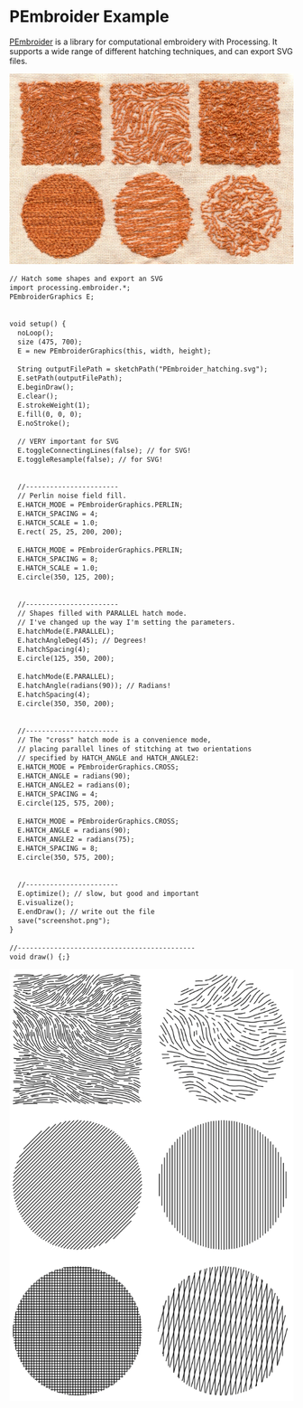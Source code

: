 # PEmbroider Example

[PEmbroider](https://github.com/CreativeInquiry/PEmbroider) is a library for computational embroidery with Processing. It supports a wide range of different hatching techniques, and can export SVG files.

![PEmbroider_shape_hatching_2_photo.png](img/PEmbroider_shape_hatching_2_photo.png)


```
// Hatch some shapes and export an SVG
import processing.embroider.*;
PEmbroiderGraphics E;


void setup() {
  noLoop(); 
  size (475, 700);
  E = new PEmbroiderGraphics(this, width, height);

  String outputFilePath = sketchPath("PEmbroider_hatching.svg");
  E.setPath(outputFilePath); 
  E.beginDraw(); 
  E.clear();
  E.strokeWeight(1); 
  E.fill(0, 0, 0); 
  E.noStroke(); 
  
  // VERY important for SVG
  E.toggleConnectingLines(false); // for SVG!
  E.toggleResample(false); // for SVG!


  //-----------------------
  // Perlin noise field fill. 
  E.HATCH_MODE = PEmbroiderGraphics.PERLIN;
  E.HATCH_SPACING = 4;
  E.HATCH_SCALE = 1.0;
  E.rect( 25, 25, 200, 200);

  E.HATCH_MODE = PEmbroiderGraphics.PERLIN;
  E.HATCH_SPACING = 8;
  E.HATCH_SCALE = 1.0;
  E.circle(350, 125, 200);

  
  //-----------------------
  // Shapes filled with PARALLEL hatch mode.
  // I've changed up the way I'm setting the parameters.
  E.hatchMode(E.PARALLEL);
  E.hatchAngleDeg(45); // Degrees!
  E.hatchSpacing(4);
  E.circle(125, 350, 200);

  E.hatchMode(E.PARALLEL);
  E.hatchAngle(radians(90)); // Radians!
  E.hatchSpacing(4);
  E.circle(350, 350, 200);


  //-----------------------
  // The "cross" hatch mode is a convenience mode, 
  // placing parallel lines of stitching at two orientations
  // specified by HATCH_ANGLE and HATCH_ANGLE2:
  E.HATCH_MODE = PEmbroiderGraphics.CROSS;
  E.HATCH_ANGLE = radians(90);
  E.HATCH_ANGLE2 = radians(0); 
  E.HATCH_SPACING = 4;
  E.circle(125, 575, 200);

  E.HATCH_MODE = PEmbroiderGraphics.CROSS;
  E.HATCH_ANGLE = radians(90); 
  E.HATCH_ANGLE2 = radians(75); 
  E.HATCH_SPACING = 8;
  E.circle(350, 575, 200);
  

  //-----------------------
  E.optimize(); // slow, but good and important
  E.visualize(); 
  E.endDraw(); // write out the file
  save("screenshot.png"); 
}

//--------------------------------------------
void draw() {;}
```

![pembroider-hatching.png](img/pembroider-hatching.png)